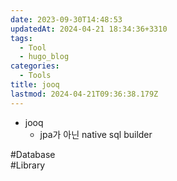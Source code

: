 ```yaml
---
date: 2023-09-30T14:48:53
updatedAt: 2024-04-21 18:34:36+3310
tags:
  - Tool
  - hugo_blog
categories:
  - Tools
title: jooq
lastmod: 2024-04-21T09:36:38.179Z
---
```

* jooq
  * jpa가 아닌 native sql builder

\#Database\
\#Library
